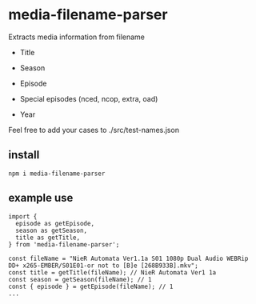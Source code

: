 # media-filename-parser
Extracts media information from filename

* Title

* Season

* Episode

* Special episodes (nced, ncop, extra, oad)

* Year

Feel free to add your cases to ./src/test-names.json

## install

```
npm i media-filename-parser

```

## example use

```
import {
  episode as getEpisode,
  season as getSeason,
  title as getTitle,
} from 'media-filename-parser';

const fileName = "NieR Automata Ver1.1a S01 1080p Dual Audio WEBRip DD+ x265-EMBER/S01E01-or not to [B]e [268B933B].mkv";
const title = getTitle(fileName); // NieR Automata Ver1 1a
const season = getSeason(fileName); // 1
const { episode } = getEpisode(fileName); // 1
...

```
